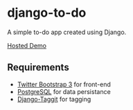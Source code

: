 # django-to-do

A simple to-do app created using Django.

[Hosted Demo](http://django-to-do.herokuapp.com/)

## Requirements

* [Twitter Bootstrap 3](http://getbootstrap.com/) for front-end
* [PostgreSQL](http://www.postgresql.org/) for data persistance
* [Django-Taggit](https://github.com/alex/django-taggit) for tagging
